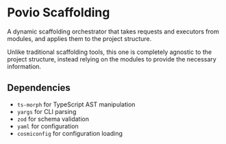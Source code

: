 # Povio Scaffolding

A dynamic scaffolding orchestrator that takes requests and executors from modules,
and applies them to the project structure.

Unlike traditional scaffolding tools, this one is completely agnostic to the project structure, instead
relying on the modules to provide the necessary information.

## Dependencies

- `ts-morph` for TypeScript AST manipulation
- `yargs` for CLI parsing
- `zod` for schema validation
- `yaml` for configuration
- `cosmiconfig` for configuration loading

